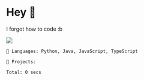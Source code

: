 
# Hey 👾
I forgot how to code :b


  <img src="https://github-readme-stats.hackclub.dev/api/wakatime?username=3788&api_domain=hackatime.hackclub.com&theme=dracula&custom_title=Hackatime+Stats&layout=compact&cache_seconds=0&langs_count=8">


```text
💾 Languages: Python, Java, JavaScript, TypeScript

💼 Projects:

Total: 0 secs
```

